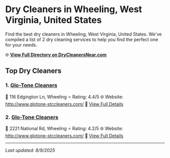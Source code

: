 # Dry Cleaners in Wheeling, West Virginia, United States

Find the best dry cleaners in Wheeling, West Virginia, United States. We've compiled a list of 2 dry cleaning services to help you find the perfect one for your needs.

🌐 **[View Full Directory on DryCleanersNear.com](https://drycleanersnear.com/city/US/West%20Virginia/Wheeling)**

## Top Dry Cleaners

### 1. [Glo-Tone Cleaners](https://drycleanersnear.com/dryCleaner/68897ca469a0219c2bf77b1a/glo-tone-cleaners)
📍 116 Edgington Ln, Wheeling
⭐ Rating: 4.4/5
🌐 Website: http://www.glotone-stccleaners.com/
🔗 [View Full Details](https://drycleanersnear.com/dryCleaner/68897ca469a0219c2bf77b1a/glo-tone-cleaners)

### 2. [Glo-Tone Cleaners](https://drycleanersnear.com/dryCleaner/68897ca569a0219c2bf77b3c/glo-tone-cleaners)
📍 2221 National Rd, Wheeling
⭐ Rating: 4.2/5
🌐 Website: http://www.glotone-stccleaners.com/
🔗 [View Full Details](https://drycleanersnear.com/dryCleaner/68897ca569a0219c2bf77b3c/glo-tone-cleaners)


---

*Last updated: 8/9/2025*
